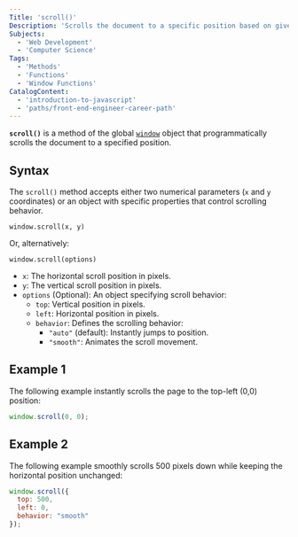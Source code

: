 ```yaml
---
Title: 'scroll()'
Description: 'Scrolls the document to a specific position based on given coordinates.'
Subjects:
  - 'Web Development'
  - 'Computer Science'
Tags:
  - 'Methods'
  - 'Functions'
  - 'Window Functions'
CatalogContent:
  - 'introduction-to-javascript'
  - 'paths/front-end-engineer-career-path'
---
```


**`scroll()`** is a method of the global [`window`](https://www.codecademy.com/resources/docs/javascript/window) object that programmatically scrolls the document to a specified position.

## Syntax

The `scroll()` method accepts either two numerical parameters (`x` and `y` coordinates) or an object with specific properties that control scrolling behavior.

```pseudo
window.scroll(x, y)
```

Or, alternatively:

```pseudo
window.scroll(options)
```

- `x`: The horizontal scroll position in pixels.
- `y`: The vertical scroll position in pixels.
- `options` (Optional): An object specifying scroll behavior:
  - `top`: Vertical position in pixels.
  - `left`: Horizontal position in pixels.
  - `behavior`: Defines the scrolling behavior:
    - `"auto"` (default): Instantly jumps to position.
    - `"smooth"`: Animates the scroll movement.

## Example 1

The following example instantly scrolls the page to the top-left (0,0) position:

```js
window.scroll(0, 0);
```

## Example 2

The following example smoothly scrolls 500 pixels down while keeping the horizontal position unchanged:

```js
window.scroll({
  top: 500,
  left: 0,
  behavior: "smooth"
});
```
